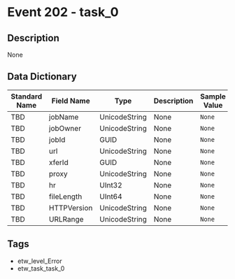 # Event 202 - task_0

## Description
None

## Data Dictionary
|Standard Name|Field Name|Type|Description|Sample Value|
|---|---|---|---|---|
|TBD|jobName|UnicodeString|None|`None`|
|TBD|jobOwner|UnicodeString|None|`None`|
|TBD|jobId|GUID|None|`None`|
|TBD|url|UnicodeString|None|`None`|
|TBD|xferId|GUID|None|`None`|
|TBD|proxy|UnicodeString|None|`None`|
|TBD|hr|UInt32|None|`None`|
|TBD|fileLength|UInt64|None|`None`|
|TBD|HTTPVersion|UnicodeString|None|`None`|
|TBD|URLRange|UnicodeString|None|`None`|

## Tags
* etw_level_Error
* etw_task_task_0